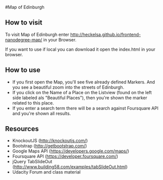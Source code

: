 #Map of Edinburgh

## How to visit
To visit Map of Edinburgh enter http://heckelsa.github.io/frontend-nanodegree-map/ in your Browser.

If you want to use if local you can download it open the index.html in your browser.

## How to use
- If you first open the Map, you'll see five already defined Markers. And you see a beautiful zoom into the streets of Edinburgh.
- If you click on the Name of a Place on the Listview (found on the left side labeled als "Beautiful Places"), then you're shown the marker related to this place.
- If you enter a search term there will be a search against Foursquare API and you're shown all results. 

## Resources
- KnockoutJS (http://knockoutjs.com/)
- Bootstrap (http://getbootstrap.com/)
- Google Maps API (https://developers.google.com/maps/)
- Foursquare API (https://developer.foursquare.com/)
- jQuery TabSlideOut (http://www.building58.com/examples/tabSlideOut.html)
- Udacity Forum and class material
